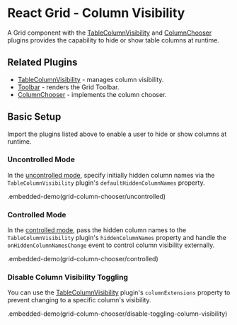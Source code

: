 # React Grid - Column Visibility

A Grid component with the [TableColumnVisibility](../reference/table-column-visibility.md) and [ColumnChooser](../reference/column-chooser.md) plugins provides the capability to hide or show table columns at runtime.

## Related Plugins

- [TableColumnVisibility](../reference/table-column-visibility.md) - manages column visibility.
- [Toolbar](../reference/toolbar.md) - renders the Grid Toolbar.
- [ColumnChooser](../reference/column-chooser.md) - implements the column chooser.

## Basic Setup

Import the plugins listed above to enable a user to hide or show columns at runtime.

### Uncontrolled Mode

In the [uncontrolled mode](controlled-and-uncontrolled-modes.md#uncontrolled-mode), specify initially hidden column names via the `TableColumnVisibility` plugin's `defaultHiddenColumnNames` property.

.embedded-demo(grid-column-chooser/uncontrolled)

### Controlled Mode

In the [controlled mode](controlled-and-uncontrolled-modes.md#controlled-mode), pass the hidden column names to the `TableColumnVisibility` plugin's `hiddenColumnNames` property and handle the `onHiddenColumnNamesChange` event to control column visibility externally.

.embedded-demo(grid-column-chooser/controlled)

### Disable Column Visibility Toggling

You can use the [TableColumnVisibility](../reference/table-column-visibility.md) plugin's `columnExtensions` property to prevent changing to a specific column's visibility.

.embedded-demo(grid-column-chooser/disable-toggling-column-visibility)
